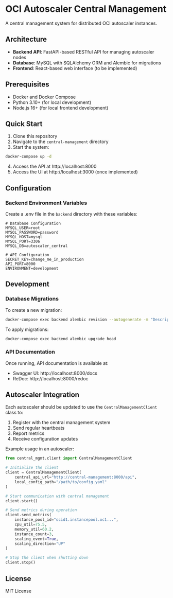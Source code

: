 
# OCI Autoscaler Central Management

A central management system for distributed OCI autoscaler instances.

## Architecture

- **Backend API**: FastAPI-based RESTful API for managing autoscaler nodes
- **Database**: MySQL with SQLAlchemy ORM and Alembic for migrations
- **Frontend**: React-based web interface (to be implemented)

## Prerequisites

- Docker and Docker Compose
- Python 3.10+ (for local development)
- Node.js 16+ (for local frontend development)

## Quick Start

1. Clone this repository
2. Navigate to the `central-management` directory
3. Start the system:

```bash
docker-compose up -d
```

4. Access the API at http://localhost:8000
5. Access the UI at http://localhost:3000 (once implemented)

## Configuration

### Backend Environment Variables

Create a .env file in the `backend` directory with these variables:

```
# Database Configuration
MYSQL_USER=root
MYSQL_PASSWORD=password
MYSQL_HOST=mysql
MYSQL_PORT=3306
MYSQL_DB=autoscaler_central

# API Configuration
SECRET_KEY=change_me_in_production
API_PORT=8000
ENVIRONMENT=development
```

## Development

### Database Migrations

To create a new migration:

```bash
docker-compose exec backend alembic revision --autogenerate -m "Description of changes"
```

To apply migrations:

```bash
docker-compose exec backend alembic upgrade head
```

### API Documentation

Once running, API documentation is available at:
- Swagger UI: http://localhost:8000/docs
- ReDoc: http://localhost:8000/redoc

## Autoscaler Integration

Each autoscaler should be updated to use the `CentralManagementClient` class to:
1. Register with the central management system
2. Send regular heartbeats
3. Report metrics
4. Receive configuration updates

Example usage in an autoscaler:

```python
from central_mgmt.client import CentralManagementClient

# Initialize the client
client = CentralManagementClient(
    central_api_url="http://central-management:8000/api",
    local_config_path="/path/to/config.yaml"
)

# Start communication with central management
client.start()

# Send metrics during operation
client.send_metrics(
    instance_pool_id="ocid1.instancepool.oc1...",
    cpu_util=75.5,
    memory_util=60.2,
    instance_count=3,
    scaling_event=True,
    scaling_direction="UP"
)

# Stop the client when shutting down
client.stop()
```

## License

MIT License
